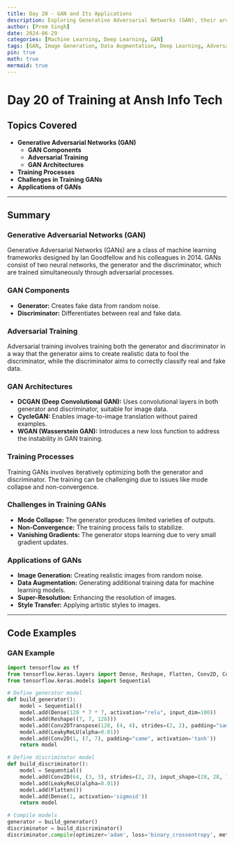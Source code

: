 ```yaml
---
title: Day 20 - GAN and Its Applications
description: Exploring Generative Adversarial Networks (GAN), their architectures, and applications. Includes discussions on GAN components, training processes, common challenges, and practical use cases in image generation, data augmentation, and more.
author: [Prem Singh]
date: 2024-06-29
categories: [Machine Learning, Deep Learning, GAN]
tags: [GAN, Image Generation, Data Augmentation, Deep Learning, Adversarial Training]
pin: true
math: true
mermaid: true
---
```


# Day 20 of Training at Ansh Info Tech

## Topics Covered

- **Generative Adversarial Networks (GAN)**
  - **GAN Components**
  - **Adversarial Training**
  - **GAN Architectures**
- **Training Processes**
- **Challenges in Training GANs**
- **Applications of GANs**

---

## Summary

### Generative Adversarial Networks (GAN)
Generative Adversarial Networks (GANs) are a class of machine learning frameworks designed by Ian Goodfellow and his colleagues in 2014. GANs consist of two neural networks, the generator and the discriminator, which are trained simultaneously through adversarial processes.

### GAN Components
- **Generator:** Creates fake data from random noise.
- **Discriminator:** Differentiates between real and fake data.

### Adversarial Training
Adversarial training involves training both the generator and discriminator in a way that the generator aims to create realistic data to fool the discriminator, while the discriminator aims to correctly classify real and fake data.

### GAN Architectures
- **DCGAN (Deep Convolutional GAN):** Uses convolutional layers in both generator and discriminator, suitable for image data.
- **CycleGAN:** Enables image-to-image translation without paired examples.
- **WGAN (Wasserstein GAN):** Introduces a new loss function to address the instability in GAN training.

### Training Processes
Training GANs involves iteratively optimizing both the generator and discriminator. The training can be challenging due to issues like mode collapse and non-convergence.

### Challenges in Training GANs
- **Mode Collapse:** The generator produces limited varieties of outputs.
- **Non-Convergence:** The training process fails to stabilize.
- **Vanishing Gradients:** The generator stops learning due to very small gradient updates.

### Applications of GANs
- **Image Generation:** Creating realistic images from random noise.
- **Data Augmentation:** Generating additional training data for machine learning models.
- **Super-Resolution:** Enhancing the resolution of images.
- **Style Transfer:** Applying artistic styles to images.

---

## Code Examples

### GAN Example
```python
import tensorflow as tf
from tensorflow.keras.layers import Dense, Reshape, Flatten, Conv2D, Conv2DTranspose, LeakyReLU
from tensorflow.keras.models import Sequential

# Define generator model
def build_generator():
    model = Sequential()
    model.add(Dense(128 * 7 * 7, activation="relu", input_dim=100))
    model.add(Reshape((7, 7, 128)))
    model.add(Conv2DTranspose(128, (4, 4), strides=(2, 2), padding="same"))
    model.add(LeakyReLU(alpha=0.01))
    model.add(Conv2D(1, (7, 7), padding="same", activation='tanh'))
    return model

# Define discriminator model
def build_discriminator():
    model = Sequential()
    model.add(Conv2D(64, (3, 3), strides=(2, 2), input_shape=(28, 28, 1), padding="same"))
    model.add(LeakyReLU(alpha=0.01))
    model.add(Flatten())
    model.add(Dense(1, activation='sigmoid'))
    return model

# Compile models
generator = build_generator()
discriminator = build_discriminator()
discriminator.compile(optimizer='adam', loss='binary_crossentropy', metrics=['accuracy'])

